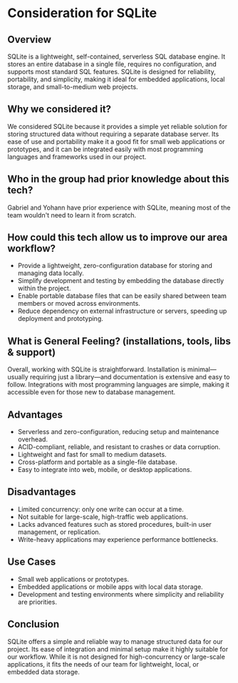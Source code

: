 # Consideration for SQLite

## Overview
SQLite is a lightweight, self-contained, serverless SQL database engine. It stores an entire database in a single file, requires no configuration, and supports most standard SQL features. SQLite is designed for reliability, portability, and simplicity, making it ideal for embedded applications, local storage, and small-to-medium web projects.

## Why we considered it?
We considered SQLite because it provides a simple yet reliable solution for storing structured data without requiring a separate database server. Its ease of use and portability make it a good fit for small web applications or prototypes, and it can be integrated easily with most programming languages and frameworks used in our project.

## Who in the group had prior knowledge about this tech?
Gabriel and Yohann have prior experience with SQLite, meaning most of the team wouldn't need to learn it from scratch.

## How could this tech allow us to improve our area workflow?
- Provide a lightweight, zero-configuration database for storing and managing data locally.
- Simplify development and testing by embedding the database directly within the project.
- Enable portable database files that can be easily shared between team members or moved across environments.
- Reduce dependency on external infrastructure or servers, speeding up deployment and prototyping.

## What is General Feeling? (installations, tools, libs & support)
Overall, working with SQLite is straightforward. Installation is minimal—usually requiring just a library—and documentation is extensive and easy to follow. Integrations with most programming languages are simple, making it accessible even for those new to database management.

## Advantages
- Serverless and zero-configuration, reducing setup and maintenance overhead.
- ACID-compliant, reliable, and resistant to crashes or data corruption.
- Lightweight and fast for small to medium datasets.
- Cross-platform and portable as a single-file database.
- Easy to integrate into web, mobile, or desktop applications.

## Disadvantages
- Limited concurrency: only one write can occur at a time.
- Not suitable for large-scale, high-traffic web applications.
- Lacks advanced features such as stored procedures, built-in user management, or replication.
- Write-heavy applications may experience performance bottlenecks.

## Use Cases
- Small web applications or prototypes.
- Embedded applications or mobile apps with local data storage.
- Development and testing environments where simplicity and reliability are priorities.

## Conclusion
SQLite offers a simple and reliable way to manage structured data for our project. Its ease of integration and minimal setup make it highly suitable for our workflow. While it is not designed for high-concurrency or large-scale applications, it fits the needs of our team for lightweight, local, or embedded data storage.
